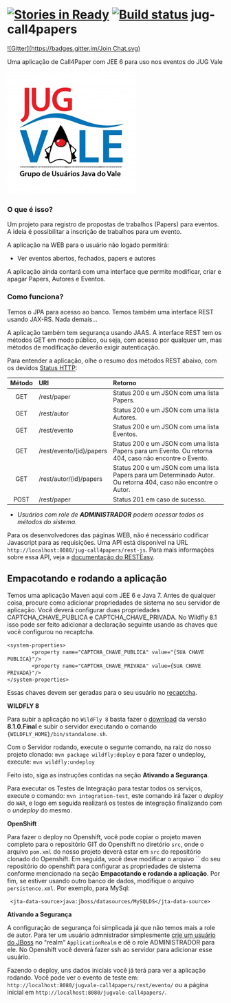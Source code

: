 [![Stories in Ready](https://badge.waffle.io/Jug-Vale/jug-call4papers.png?label=ready&title=Ready)](https://waffle.io/Jug-Vale/jug-call4papers)
[![Build status](https://travis-ci.org/Jug-Vale/jug-call4papers.png)](https://travis-ci.org/Jug-Vale/jug-call4papers.png?branch=master)
jug-call4papers
===============
[![Gitter](https://badges.gitter.im/Join Chat.svg)](https://gitter.im/Jug-Vale/jug-call4papers?utm_source=badge&utm_medium=badge&utm_campaign=pr-badge&utm_content=badge)

Uma aplicação de Call4Paper com JEE 6 para uso nos eventos do JUG Vale

![JUG](src/main/webapp/img/logo_jug_vale_final.jpg)

### O que é isso?

Um projeto para registro de propostas de trabalhos (Papers) para eventos. A ideia é possibilitar a inscrição de trabalhos para um evento.

A aplicação na WEB para o usuário não logado permitirá:

* Ver eventos abertos, fechados, papers e autores

A aplicação ainda contará com uma interface que permite modificar, criar e apagar Papers, Autores e Eventos. 

### Como funciona?

Temos o JPA para acesso ao banco. Temos também uma interface REST usando JAX-RS. Nada demais...

A aplicação também tem segurança usando JAAS. A interface REST tem os métodos GET em modo público, ou seja, com acesso por qualquer um, mas métodos de modificação deverão exigir autenticação. 

Para entender a aplicação, olhe o resumo dos métodos REST abaixo, com os devidos [Status HTTP](http://www.restapitutorial.com/httpstatuscodes.html):


Método 	  | URI											              | Retorno 
:-----:	  | :-------------------------------------| :------------------
GET		    | /rest/paper                        |  Status 200 e um JSON com uma lista Papers.
GET		    | /rest/autor                        |  Status 200 e um JSON com uma lista Autores.
GET		    | /rest/evento                       |  Status 200 e um JSON com uma lista Eventos.
GET		    | /rest/evento/{id}/papers           |  Status 200 e um JSON com uma lista Papers para um Evento. Ou retorna 404, caso não encontre o Evento.
GET		    | /rest/autor/{id}/papers            |  Status 200 e um JSON com uma lista Papers para um Determinado Autor. Ou retorna 404, caso não encontre o Autor.
POST		  | /rest/paper                                      | Status 201 em caso de sucesso.

* _Usuários com role de **ADMINISTRADOR** podem acessar todos os métodos do sistema._


Para os desenvolvedores das páginas WEB, não é necessário codificar Javascript para as requisições. Uma API está disponível na URL `http://localhost:8080/jug-call4papers/rest-js`. Para mais informações sobre essa API, veja a [documentação do RESTEasy](http://docs.jboss.org/resteasy/docs/2.3.7.Final/userguide/html/AJAX_Client.html#d4e1923).

**Empacotando e rodando a aplicação**
--------

Temos uma aplicação Maven aqui com JEE 6 e Java 7.
Antes de qualquer coisa, procure como adicionar propriedades de sistema no seu servidor de aplicação. Você deverá configurar duas propriedades CAPTCHA_CHAVE_PUBLICA e CAPTCHA_CHAVE_PRIVADA. No Wildfly 8.1 isso pode ser feito adicionar a declaração seguinte usando as chaves que você configurou no recaptcha.
~~~
<system-properties>
        <property name="CAPTCHA_CHAVE_PUBLICA" value="{SUA CHAVE PUBLICA}"/>
        <property name="CAPTCHA_CHAVE_PRIVADA" value={SUA CHAVE PRIVADA}"/>
</system-properties>
~~~
Essas chaves devem ser geradas para o seu usuário no [recaptcha](http://www.google.com/recaptcha/intro/index.html).

**WILDFLY 8**

Para subir a aplicação no `WildFly 8` basta fazer o [download](http://wildfly.org/downloads/) da versão **8.1.0.Final** e subir o servidor executando o comando `{WILDFLY_HOME}/bin/standalone.sh`.

Com o Servidor rodando, execute o segunte comando, na raiz do nosso projeto clonado: `mvn package wildfly:deploy` e para fazer o undeploy, execute: `mvn wildfly:undeploy`

Feito isto, siga as instruções contidas na seção **Ativando a Segurança**.

Para executar os Testes de Integração para testar todos os serviços, execute o comando: `mvn integration-test`, este comando irá fazer o _deploy_ do `WAR`, e logo em seguida realizará os testes de integração finalizando com o _undeploy_ do mesmo.

**OpenShift**

Para fazer o deploy no Openshift, você pode copiar o projeto maven  completo para o repositório GIT do Openshift no diretório `src`, onde o arquivo `pom.xml` do nosso projeto deverá estar em `src` do repositório clonado do Openshift.
Em seguida, você deve modificar o arquivo `` do seu repositório do openshift para configurar as propriedades de sistema conforme mencionado na seção **Empacotando e rodando a aplicação**.
Por fim, se estiver usando outro banco de dados, modifique o arquivo `persistence.xml`. Por exemplo, para MySql:
~~~
 <jta-data-source>java:jboss/datasources/MySQLDS</jta-data-source>
~~~

**Ativando a Segurança**

A configuração de segurança foi simplicada já que não temos mais a role de autor. Para ter um usuário admnistrador simplesmente [crie um usuário do JBoss](https://docs.jboss.org/author/display/AS71/add-user+utility) no "realm"   `ApplicationRealm` e dê o role ADMINISTRADOR para ele.
No Openshift você deverá fazer ssh ao servidor para adicionar esse usuário.

Fazendo o deploy, uns dados inicíais você já terá para ver a aplicação rodando. Você pode ver o evento de teste em: `http://localhost:8080/jugvale-call4papers/rest/evento/` ou a página inicial em `http://localhost:8080/jugvale-call4papers/`.
